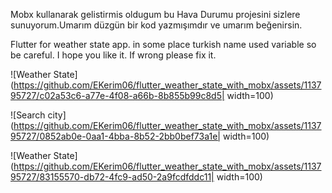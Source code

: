 Mobx kullanarak gelistirmis oldugum bu Hava Durumu projesini sizlere sunuyorum.Umarım düzgün bir kod yazmışımdır ve umarım beğenirsin.

Flutter for weather state app. in some place turkish name used variable so be careful. I hope you like it. If wrong please fix it.

![Weather State](https://github.com/EKerim06/flutter_weather_state_with_mobx/assets/113795727/c02a53c6-a77e-4f08-a66b-8b855b99c8d5| width=100)


![Search city](https://github.com/EKerim06/flutter_weather_state_with_mobx/assets/113795727/0852ab0e-0aa1-4bba-8b52-2bb0bef73a1e| width=100)


![Weather State](https://github.com/EKerim06/flutter_weather_state_with_mobx/assets/113795727/83155570-db72-4fc9-ad50-2a9fcdfddc11| width=100)
